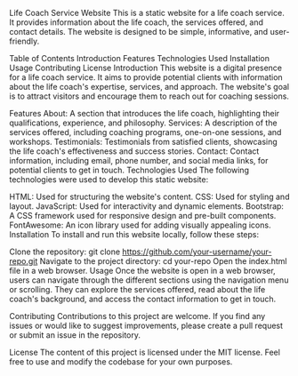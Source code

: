 Life Coach Service Website
This is a static website for a life coach service. It provides information about the life coach, the services offered, and contact details. The website is designed to be simple, informative, and user-friendly.

Table of Contents
Introduction
Features
Technologies Used
Installation
Usage
Contributing
License
Introduction
This website is a digital presence for a life coach service. It aims to provide potential clients with information about the life coach's expertise, services, and approach. The website's goal is to attract visitors and encourage them to reach out for coaching sessions.

Features
About: A section that introduces the life coach, highlighting their qualifications, experience, and philosophy.
Services: A description of the services offered, including coaching programs, one-on-one sessions, and workshops.
Testimonials: Testimonials from satisfied clients, showcasing the life coach's effectiveness and success stories.
Contact: Contact information, including email, phone number, and social media links, for potential clients to get in touch.
Technologies Used
The following technologies were used to develop this static website:

HTML: Used for structuring the website's content.
CSS: Used for styling and layout.
JavaScript: Used for interactivity and dynamic elements.
Bootstrap: A CSS framework used for responsive design and pre-built components.
FontAwesome: An icon library used for adding visually appealing icons.
Installation
To install and run this website locally, follow these steps:

Clone the repository: git clone https://github.com/your-username/your-repo.git
Navigate to the project directory: cd your-repo
Open the index.html file in a web browser.
Usage
Once the website is open in a web browser, users can navigate through the different sections using the navigation menu or scrolling. They can explore the services offered, read about the life coach's background, and access the contact information to get in touch.

Contributing
Contributions to this project are welcome. If you find any issues or would like to suggest improvements, please create a pull request or submit an issue in the repository.

License
The content of this project is licensed under the MIT license. Feel free to use and modify the codebase for your own purposes.